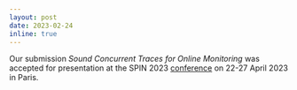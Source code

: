 ```yaml
---
layout: post
date: 2023-02-24
inline: true
---
```


Our submission <i>Sound Concurrent Traces for Online Monitoring</i> was accepted for presentation at the SPIN 2023 [conference](https://www.etaps.org/2023/conferences/) on 22-27 April 2023 in Paris.
